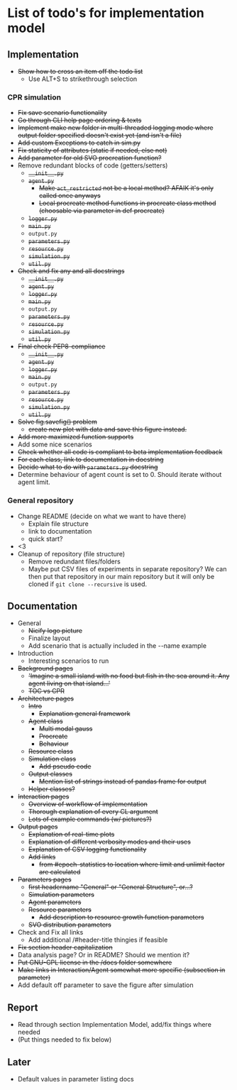 # List of todo's for implementation model
## Implementation
* ~~Show how to cross an item off the todo list~~
  * Use ALT+S to strikethrough selection
### CPR simulation
* ~~Fix save scenario functionality~~
* ~~Go through CLI help page ordering & texts~~
* ~~Implement make new folder in multi-threaded logging mode where output folder specified doesn't exist yet (and isn't a file)~~
* ~~Add custom Exceptions to catch in sim.py~~
* ~~Fix staticity of attributes (static if needed, else not)~~
* ~~Add parameter for old SVO procreation function?~~
* Remove redundant blocks of code (getters/setters)
  * ~~```__init__.py```~~
  * ~~```agent.py```~~
    * ~~Make ```act_restricted``` not be a local method? AFAIK it's only called once anyways~~
    * ~~Local procreate method functions in procreate class method (choosable via parameter in def procreate)~~
  * ~~```logger.py```~~
  * ~~```main.py```~~
  * ```output.py```
  * ~~```parameters.py```~~
  * ~~```resource.py```~~
  * ~~```simulation.py```~~
  * ~~```util.py```~~
* ~~Check and fix any and all docstrings~~
  * ~~```__init__.py```~~
  * ~~```agent.py```~~
  * ~~```logger.py```~~
  * ~~```main.py```~~
  * ```output.py```
  * ~~```parameters.py```~~
  * ~~```resource.py```~~
  * ~~```simulation.py```~~
  * ~~```util.py```~~
* ~~Final check PEP8-compliance~~
  * ~~```__init__.py```~~
  * ~~```agent.py```~~
  * ~~```logger.py```~~
  * ~~```main.py```~~
  * ```output.py```
  * ~~```parameters.py```~~
  * ~~```resource.py```~~
  * ~~```simulation.py```~~
  * ~~```util.py```~~
* ~~Solve fig.savefig() problem~~
  * ~~create new plot with data and save this figure instead.~~
* ~~Add more maximized function supports~~
* Add some nice scenarios
* ~~Check whether all code is compliant to beta implementation feedback~~
* ~~For each class, link to documentation in docstring~~
* ~~Decide what to do with ```parameters.py``` docstring~~
* Determine behaviour of agent count is set to 0. Should iterate without agent limit.

### General repository
* Change README (decide on what we want to have there)
  * Explain file structure
  * link to documentation
  * quick start?
* <3
* Cleanup of repository (file structure)
  * Remove redundant files/folders
  * Maybe put CSV files of experiments in separate repository? We can then put that repository in our main repository but it will only be cloned if ```git clone --recursive``` is used. 
## Documentation
* General
  * ~~Nicify logo picture~~
  * Finalize layout
  * Add scenario that is actually included in the --name example
* Introduction
  * Interesting scenarios to run
* ~~Background pages~~
  * ~~'Imagine a small island with no food but fish in the sea around it. Any agent living on that island...'~~
  * ~~TOC vs CPR~~
* ~~Architecture pages~~
  * ~~Intro~~
    * ~~Explanation general framework~~
  * ~~Agent class~~
    * ~~Multi modal gauss~~
    * ~~Procreate~~
    * ~~Behaviour~~
  * ~~Resource class~~
  * ~~Simulation class~~
    * ~~Add pseudo code~~
  * ~~Output classes~~
    * ~~Mention list of strings instead of pandas frame for output~~
  * ~~Helper classes?~~
* ~~Interaction pages~~
  * ~~Overview of workflow of implementation~~
  * ~~Thorough explanation of every CL argument~~
  * ~~Lots of example commands (w/ pictures?)~~
* ~~Output pages~~
  * ~~Explanation of real-time plots~~
  * ~~Explanation of different verbosity modes and their uses~~
  * ~~Explanation of CSV logging functionality~~
  * ~~Add links~~
    * ~~from #epoch-statistics to location where limit and unlimit factor are calculated~~
* ~~Parameters pages~~
  * ~~first headername "General" or "General Structure", or...?~~
  * ~~Simulation parameters~~
  * ~~Agent parameters~~
  * ~~Resource parameters~~
    * ~~Add description to resource growth function parameters~~
  * ~~SVO distribution parameters~~
* Check and Fix all links
  * Add additional /#header-title thingies if feasible
* ~~Fix section header capitalization~~
* Data analysis page? Or in README? Should we mention it?
* ~~Put GNU-GPL license in the /docs folder somewhere~~
* ~~Make links in Interaction/Agent somewhat more specific (subsection in parameter)~~
* Add default off parameter to save the figure after simulation
## Report
* Read through section Implementation Model, add/fix things where needed
* (Put things needed to fix below)

## Later
* Default values in parameter listing docs
